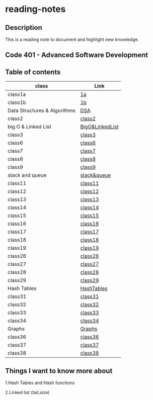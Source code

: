 # reading-notes

## Description
This is a reading note to document and highlight new knowledge.

## Code 401 - Advanced Software Development

## Table of contents

| class                         | Link                                                     |
| ----------------------------- | -------------------------------------------------------- |
| class1a                       | [1a](./class1a.md)                                       |
| class1b                       | [1b](./class1b.md)                                       |
| Data Structures & Algorithms  | [DSA](./Data%20Structures%20and%20Algorithms.md)         |
| class2                        | [class2](./class2.md)                                    |
| big O & Linked List           | [BigO&LinkedList](./Big%20O%20%26%20Linked%20Lists.md)   |
| class3                        | [class3](./class3.md)                                    |
| class6                        | [class6](./class6.md)                                    |
| class7                        | [class7](./class7.md)                                    |
| class8                        | [class8](./class8.md)                                    |
| class9                        | [class9](./class9.md)                                    |
| stack and queue               | [stack&queue](./stack%20and%20queue.md)                  |
| class11                       | [class11](./class11.md)                                  |
| class12                       | [class12](./class12.md)                                  |
| class13                       | [class13](./class13.md)                                  |
| class14                       | [class14](./class14.md)                                  |
| class15                       | [class15](./class15.md)                                  |
| class16                       | [class16](./class16.md)                                  |
| class17                       | [class17](./class17.md)                                  |
| class18                       | [class18](./class18.md)                                  |
| class19                       | [class19](./class19.md)                                  |
| class26                       | [class26](./class26.md)                                  |
| class27                       | [class27](./class27.md)                                  |
| class28                       | [class28](./class28.md)                                  |
| class29                       | [class29](./class29.md)                                  |
| Hash Tables                   | [HashTables](./Hash%20Tables.md)                         |
| class31                       | [class31](./class31.md)                                  |
| class32                       | [class32](./class32.md)                                  |
| class33                       | [class33](./class33.md)                                  |
| class34                       | [class34](./class34.md)                                  |
| Graphs                        | [Graphs](./Graphs.md)                                    |
| class36                       | [class36](./class36.md)                                  |
| class37                       | [class37](./class37.md)                                  |
| class38                       | [class38](./class38.md)                                  |

## Things I want to know more about

1.Hash Tables and Hash functions

2.Linked list (tail,size)